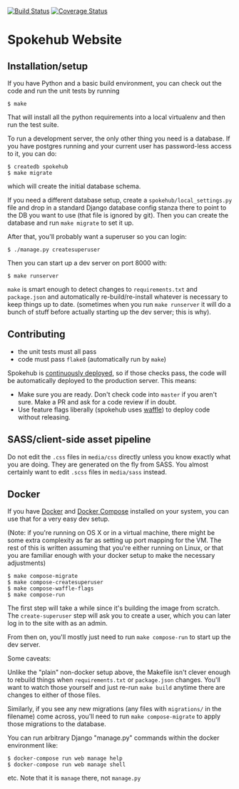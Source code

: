 [![Build Status](https://travis-ci.org/thraxil/spokehub.svg?branch=master)](https://travis-ci.org/thraxil/spokehub)
[![Coverage Status](https://coveralls.io/repos/github/thraxil/spokehub/badge.svg?branch=master)](https://coveralls.io/github/thraxil/spokehub?branch=master)

# Spokehub Website

## Installation/setup

If you have Python and a basic build environment, you can check out
the code and run the unit tests by running

```
$ make
```

That will install all the python requirements into a local virtualenv
and then run the test suite.

To run a development server, the only other thing you need is a
database. If you have postgres running and your current user has
password-less access to it, you can do:

```
$ createdb spokehub
$ make migrate
```

which will create the initial database schema.

If you need a different database setup, create a
`spokehub/local_settings.py` file and drop in a standard Django
database config stanza there to point to the DB you want to use (that
file is ignored by git). Then you can create the database and run
`make migrate` to set it up.

After that, you'll probably want a superuser so you can login:

```
$ ./manage.py createsuperuser
```

Then you can start up a dev server on port 8000 with:

```
$ make runserver
```

`make` is smart enough to detect changes to `requirements.txt` and
`package.json` and automatically re-build/re-install whatever is
necessary to keep things up to date. (sometimes when you run `make
runserver` it will do a bunch of stuff before actually starting up the
dev server; this is why).

## Contributing

* the unit tests must all pass
* code must pass `flake8` (automatically run by `make`)

Spokehub is
[continuously deployed](https://www.thoughtworks.com/continuous-delivery),
so if those checks pass, the code will be automatically deployed to
the production server. This means:

* Make sure you are ready. Don't check code into `master` if you
  aren't sure. Make a PR and ask for a code review if in doubt.
* Use feature flags liberally (spokehub uses
  [waffle](http://waffle.readthedocs.io/)) to deploy code without
  releasing.
  
## SASS/client-side asset pipeline

Do not edit the `.css` files in `media/css` directly unless you know
exactly what you are doing. They are generated on the fly from
SASS. You almost certainly want to edit `.scss` files in `media/sass`
instead. 

## Docker

If you have [Docker](https://www.docker.com/) and
[Docker Compose](https://docs.docker.com/compose/) installed on your
system, you can use that for a very easy dev setup.

(Note: if you're running on OS X or in a virtual machine, there might
be some extra complexity as far as setting up port mapping for the
VM. The rest of this is written assuming that you're either running on
Linux, or that you are familiar enough with your docker setup to make
the necessary adjustments)

```
$ make compose-migrate
$ make compose-createsuperuser
$ make compose-waffle-flags
$ make compose-run
```

The first step will take a while since it's building the image from
scratch. The `create-superuser` step will ask you to create a user,
which you can later log in to the site with as an admin.

From then on, you'll mostly just need to run `make compose-run` to
start up the dev server.

Some caveats:

Unlike the "plain" non-docker setup above, the Makefile isn't clever
enough to rebuild things when `requirements.txt` or `package.json`
changes. You'll want to watch those yourself and just re-run `make
build` anytime there are changes to either of those files.
  
Similarly, if you see any new migrations (any files with `migrations/`
in the filename) come across, you'll need to run `make
compose-migrate` to apply those migrations to the database.

You can run arbitrary Django "manage.py" commands within the docker
environment like:

```
$ docker-compose run web manage help
$ docker-compose run web manage shell
```

etc. Note that it is `manage` there, not `manage.py`
